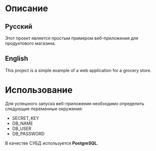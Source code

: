 # Описание

## Русский

Этот проект является простым примером веб-приложения для продуктового магазина.

## English

This project is a simple example of a web application for a grocery store.

# Использование
Для успешного запуска веб-приложения необходимо определить  следующие переменные окружения:

* SECRET_KEY
* DB_NAME
* DB_USER
* DB_PASSWORD

В качестве СУБД используется **PostgreSQL**.
